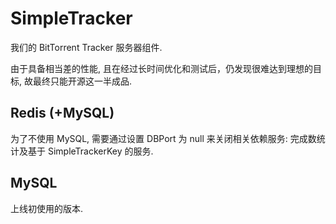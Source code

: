 # SimpleTracker

我们的 BitTorrent Tracker 服务器组件.

由于具备相当差的性能, 且在经过长时间优化和测试后，仍发现很难达到理想的目标, 故最终只能开源这一半成品.

## Redis (+MySQL)

为了不使用 MySQL, 需要通过设置 DBPort 为 null 来关闭相关依赖服务: 完成数统计及基于 SimpleTrackerKey 的服务.

## MySQL

上线初使用的版本.
